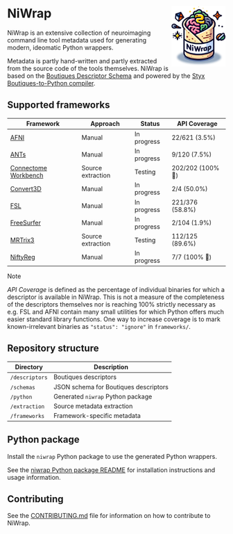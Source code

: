 
# NiWrap <img src="logo.png" align="right" width="25%"/>

NiWrap is an extensive collection of neuroimaging command line tool metadata used for generating modern, ideomatic Python wrappers.

Metadata is partly hand-written and partly extracted from the source code of the tools themselves.
NiWrap is based on the [Boutiques Descriptor Schema](https://github.com/boutiques/boutiques) and powered by the [Styx Boutiques-to-Python compiler](https://github.com/childmindresearch/styx).

## Supported frameworks

<!-- START_FRAMEWORKS_TABLE -->

| Framework | Approach | Status | API Coverage |
| --- | --- | --- | --- |
| [AFNI](https://afni.nimh.nih.gov/) | Manual | In progress | 22/621 (3.5%) |
| [ANTs](https://github.com/ANTsX/ANTs) | Manual | In progress | 9/120 (7.5%) |
| [Connectome Workbench](https://github.com/Washington-University/workbench) | Source extraction | Testing | 202/202 (100% 🎉) |
| [Convert3D](http://www.itksnap.org/pmwiki/pmwiki.php?n=Convert3D.Convert3D) | Manual | In progress | 2/4 (50.0%) |
| [FSL](https://fsl.fmrib.ox.ac.uk/fsl/fslwiki) | Manual | In progress | 221/376 (58.8%) |
| [FreeSurfer](https://github.com/freesurfer/freesurfer) | Manual | In progress | 2/104 (1.9%) |
| [MRTrix3](https://www.mrtrix.org/) | Source extraction | Testing | 112/125 (89.6%) |
| [NiftyReg](http://cmictig.cs.ucl.ac.uk/wiki/index.php/NiftyReg) | Manual | In progress | 7/7 (100% 🎉) |

<!-- END_FRAMEWORKS_TABLE -->

> [!NOTE] 
> *API Coverage* is defined as the percentage of individual binaries for which a descriptor is available in NiWrap. This is not a measure of the completeness of the descriptors themselves nor is reaching 100% strictly necessary as e.g. FSL and AFNI contain many small utilities for which Python offers much easier standard library functions. One way to increase coverage is to mark known-irrelevant binaries as `"status": "ignore"` in `frameworks/`.

## Repository structure

| Directory | Description |
| --- | --- |
| `/descriptors` | Boutiques descriptors |
| `/schemas` | JSON schema for Boutiques descriptors |
| `/python` | Generated `niwrap` Python package |
| `/extraction` | Source metadata extraction |
| `/frameworks` | Framework-specific metadata |

## Python package

Install the `niwrap` Python package to use the generated Python wrappers.

See the [niwrap Python package README](./python/README.md) for installation instructions and usage information.

## Contributing

See the [CONTRIBUTING.md](./CONTRIBUTING.md) file for information on how to contribute to NiWrap.


















